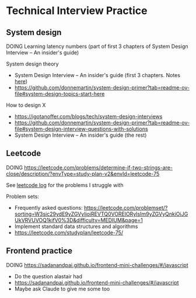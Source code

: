 # Technical Interview Practice

## System design
DOING Learning latency numbers (part of first 3 chapters of System Design Interview – An insider's guide)

System design theory
- System Design Interview – An insider's guide (first 3 chapters. Notes [here](./system-design-interview-insider-guide.md))
- https://github.com/donnemartin/system-design-primer?tab=readme-ov-file#system-design-topics-start-here

How to design X
- https://igotanoffer.com/blogs/tech/system-design-interviews
- https://github.com/donnemartin/system-design-primer?tab=readme-ov-file#system-design-interview-questions-with-solutions
- System Design Interview – An insider's guide (the rest)

## Leetcode
DOING https://leetcode.com/problems/determine-if-two-strings-are-close/description/?envType=study-plan-v2&envId=leetcode-75

See [leetcode log](./leetcode-log.md) for the problems I struggle with

Problem sets:
- Frequently asked questions: https://leetcode.com/problemset/?sorting=W3sic29ydE9yZGVyIjoiREVTQ0VORElORyIsIm9yZGVyQnkiOiJGUkVRVUVOQ1kifV0%3D&difficulty=MEDIUM&page=1
- Implement standard data structures and algorithms
- https://leetcode.com/studyplan/leetcode-75/

## Frontend practice
DOING https://sadanandpai.github.io/frontend-mini-challenges/#/javascript

- Do the question alastair had
- https://sadanandpai.github.io/frontend-mini-challenges/#/javascript
- Maybe ask Claude to give me some too